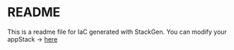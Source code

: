 # README
This is a readme file for IaC generated with StackGen.
You can modify your appStack -> [here](http://main.dev.stackgen.com/appstacks/89b42711-c7ef-4b8b-98b4-beda9779439b)
